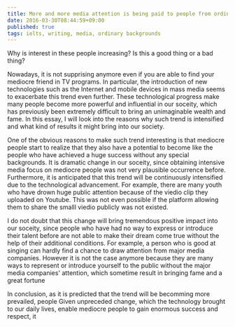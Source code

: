 ```yaml
---
title: More and more media attention is being paid to people from ordinary backgrounds who have become famous. These individuals have achieved success in areas such as sport, small business and entertainment
date: 2016-03-30T08:44:59+09:00
published: true
tags: ielts, writing, media, ordinary backgrounds
---
```



Why is interest in these people increasing?
Is this a good thing or a bad thing?


Nowadays, it is not supprising anymore even if you are able to find your mediocre friend in TV programs. In particular, the introduction of new technologies such as the Internet and mobile devices in mass media seems to exacerbate this trend even further. These technological progress make many people become more powerful and influential in our soceity, which has previously been extremely difficult to bring an unimaginable wealth and fame. In this essay, I will look into the reasons why such trend is intensified and what kind of results it might bring into our society.


One of the obvious reasons to make such trend interesting is that mediocre people start to realize that they also have a potential to become like the people who have achieved a huge success without any special backgrounds. It is dramatic change in our soceity, since obtaining intensive media focus on mediocre people was not very plausible occurrence before. Furthermore, it is anticipated that this trend will be continuously intensified due to the technological advancement. For example, there are many youth who have drown huge public attention because of the viedio clip they uploaded on Youtube. This was not even possible if the platform allowing them to share the smalll viedio publicly was not existed.


I do not doubt that this change will bring tremendous positive impact into our soceity, since people who have had no way to express or introduce their talent before are not able to make their dream come true without the help of their additional conditions. For example, a person who is good at singing can hardly find a chance to draw attention from major media companies. However it is not the case anymore because they are many ways to represent or introduce yourself to the public without the major media companies' attention, which sometime result in bringing fame and a great fortune


In conclusion, as it is predicted that the trend will be becomming more prevailed, people
Given unpreceded change, which the technology brought to our daily lives, enable mediocre people to gain enormous success and respect, it
